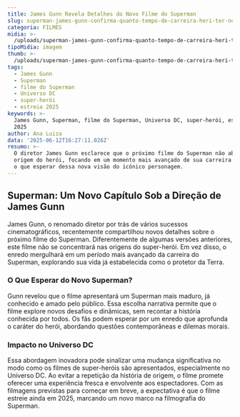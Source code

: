 ```yaml
---
title: James Gunn Revela Detalhes do Novo Filme do Superman
slug: superman-james-gunn-confirma-quanto-tempo-de-carreira-heri-ter-no-filme
categoria: FILMES
midia: >-
  /uploads/superman-james-gunn-confirma-quanto-tempo-de-carreira-heri-ter-no-filme-thumb.png
tipoMidia: imagem
thumb: >-
  /uploads/superman-james-gunn-confirma-quanto-tempo-de-carreira-heri-ter-no-filme-thumb.png
tags:
  - James Gunn
  - Superman
  - filme do Superman
  - Universo DC
  - super-herói
  - estreia 2025
keywords: >-
  James Gunn, Superman, filme do Superman, Universo DC, super-herói, estreia
  2025
author: Ana Luiza
data: '2025-06-12T16:27:11.026Z'
resumo: >-
  O diretor James Gunn esclarece que o próximo filme do Superman não abordará a
  origem do herói, focando em um momento mais avançado de sua carreira. Descubra
  o que esperar dessa nova visão do icônico personagem.
---
```


## Superman: Um Novo Capítulo Sob a Direção de James Gunn

James Gunn, o renomado diretor por trás de vários sucessos cinematográficos, recentemente compartilhou novos detalhes sobre o próximo filme do Superman. Diferentemente de algumas versões anteriores, este filme não se concentrará nas origens do super-herói. Em vez disso, o enredo mergulhará em um período mais avançado da carreira do Superman, explorando sua vida já estabelecida como o protetor da Terra.

### O Que Esperar do Novo Superman?

Gunn revelou que o filme apresentará um Superman mais maduro, já conhecido e amado pelo público. Essa escolha narrativa permite que o filme explore novos desafios e dinâmicas, sem recontar a história conhecida por todos. Os fãs podem esperar por um enredo que aprofunda o caráter do herói, abordando questões contemporâneas e dilemas morais.

### Impacto no Universo DC

Essa abordagem inovadora pode sinalizar uma mudança significativa no modo como os filmes de super-heróis são apresentados, especialmente no Universo DC. Ao evitar a repetição da história de origem, o filme promete oferecer uma experiência fresca e envolvente aos espectadores. Com as filmagens previstas para começar em breve, a expectativa é que o filme estreie ainda em 2025, marcando um novo marco na filmografia do Superman.
